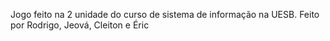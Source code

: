 Jogo feito na 2 unidade do curso de sistema de informação na UESB. Feito por Rodrigo, Jeová, Cleiton e Éric

